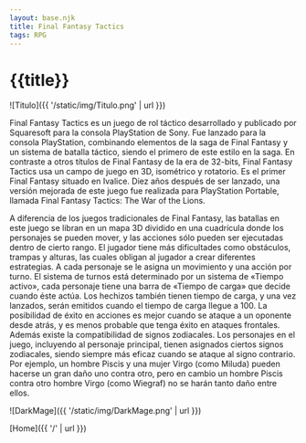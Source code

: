 ```yaml
---
layout: base.njk
title: Final Fantasy Tactics
tags: RPG
---
```


# {{title}}

![Titulo]({{ '/static/img/Titulo.png' | url }})

Final Fantasy Tactics es un juego de rol táctico desarrollado y publicado por Squaresoft para la consola PlayStation de Sony. Fue lanzado para la consola PlayStation, combinando elementos de la saga de Final Fantasy y un sistema de batalla táctico, siendo el primero de este estilo en la saga. En contraste a otros títulos de Final Fantasy de la era de 32-bits, Final Fantasy Tactics usa un campo de juego en 3D, isométrico y rotatorio. Es el primer Final Fantasy situado en Ivalice. Diez años después de ser lanzado, una versión mejorada de este juego fue realizada para PlayStation Portable, llamada Final Fantasy Tactics: The War of the Lions.

A diferencia de los juegos tradicionales de Final Fantasy, las batallas en este juego se libran en un mapa 3D dividido en una cuadrícula donde los personajes se pueden mover, y las acciones sólo pueden ser ejecutadas dentro de cierto rango. El jugador tiene más dificultades como obstáculos, trampas y alturas, las cuales obligan al jugador a crear diferentes estrategias. A cada personaje se le asigna un movimiento y una acción por turno. El sistema de turnos está determinado por un sistema de «Tiempo activo», cada personaje tiene una barra de «Tiempo de carga» que decide cuando éste actúa. Los hechizos también tienen tiempo de carga, y una vez lanzados, serán emitidos cuando el tiempo de carga llegue a 100. La posibilidad de éxito en acciones es mejor cuando se ataque a un oponente desde atrás, y es menos probable que tenga éxito en ataques frontales. Además existe la compatibilidad de signos zodiacales. Los personajes en el juego, incluyendo al personaje principal, tienen asignados ciertos signos zodiacales, siendo siempre más eficaz cuando se ataque al signo contrario. Por ejemplo, un hombre Piscis y una mujer Virgo (como Miluda) pueden hacerse un gran daño uno contra otro, pero en cambio un hombre Piscis contra otro hombre Virgo (como Wiegraf) no se harán tanto daño entre ellos.

![DarkMage]({{ '/static/img/DarkMage.png' | url }})

[Home]({{ '/' | url }})